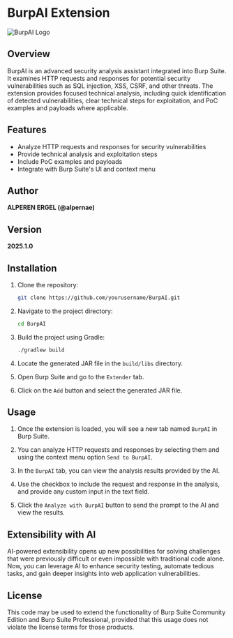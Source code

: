 # BurpAI Extension

![BurpAI Logo](path/to/logo.png)

## Overview

BurpAI is an advanced security analysis assistant integrated into Burp Suite. It examines HTTP requests and responses for potential security vulnerabilities such as SQL injection, XSS, CSRF, and other threats. The extension provides focused technical analysis, including quick identification of detected vulnerabilities, clear technical steps for exploitation, and PoC examples and payloads where applicable.

## Features

- Analyze HTTP requests and responses for security vulnerabilities
- Provide technical analysis and exploitation steps
- Include PoC examples and payloads
- Integrate with Burp Suite's UI and context menu

## Author

**ALPEREN ERGEL (@alpernae)**

## Version

**2025.1.0**

## Installation

1. Clone the repository:
    ```sh
    git clone https://github.com/yourusername/BurpAI.git
    ```

2. Navigate to the project directory:
    ```sh
    cd BurpAI
    ```

3. Build the project using Gradle:
    ```sh
    ./gradlew build
    ```

4. Locate the generated JAR file in the `build/libs` directory.

5. Open Burp Suite and go to the `Extender` tab.

6. Click on the `Add` button and select the generated JAR file.

## Usage

1. Once the extension is loaded, you will see a new tab named `BurpAI` in Burp Suite.

2. You can analyze HTTP requests and responses by selecting them and using the context menu option `Send to BurpAI`.

3. In the `BurpAI` tab, you can view the analysis results provided by the AI.

4. Use the checkbox to include the request and response in the analysis, and provide any custom input in the text field.

5. Click the `Analyze with BurpAI` button to send the prompt to the AI and view the results.

## Extensibility with AI

AI-powered extensibility opens up new possibilities for solving challenges that were previously difficult or even impossible with traditional code alone. Now, you can leverage AI to enhance security testing, automate tedious tasks, and gain deeper insights into web application vulnerabilities.

## License

This code may be used to extend the functionality of Burp Suite Community Edition and Burp Suite Professional, provided that this usage does not violate the license terms for those products.
